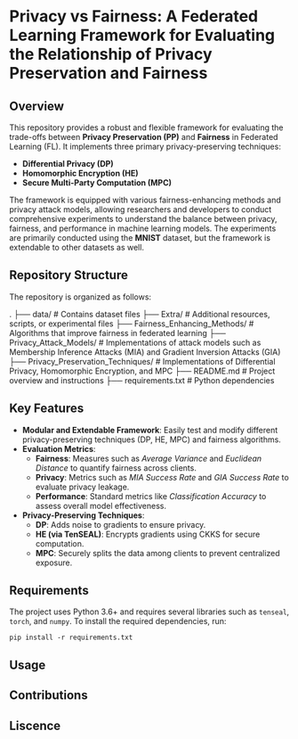 # Privacy vs Fairness: A Federated Learning Framework for Evaluating the Relationship of Privacy Preservation and Fairness

## Overview

This repository provides a robust and flexible framework for evaluating the trade-offs between **Privacy Preservation (PP)** and **Fairness** in Federated Learning (FL). It implements three primary privacy-preserving techniques:
- **Differential Privacy (DP)**
- **Homomorphic Encryption (HE)**
- **Secure Multi-Party Computation (MPC)**

The framework is equipped with various fairness-enhancing methods and privacy attack models, allowing researchers and developers to conduct comprehensive experiments to understand the balance between privacy, fairness, and performance in machine learning models. The experiments are primarily conducted using the **MNIST** dataset, but the framework is extendable to other datasets as well.

## Repository Structure

The repository is organized as follows:

.
├── data/                             # Contains dataset files
├── Extra/                            # Additional resources, scripts, or experimental files
├── Fairness_Enhancing_Methods/        # Algorithms that improve fairness in federated learning
├── Privacy_Attack_Models/             # Implementations of attack models such as Membership Inference Attacks (MIA) and Gradient Inversion Attacks (GIA)
├── Privacy_Preservation_Techniques/   # Implementations of Differential Privacy, Homomorphic Encryption, and MPC
├── README.md                         # Project overview and instructions
├── requirements.txt                  # Python dependencies



## Key Features

- **Modular and Extendable Framework**: Easily test and modify different privacy-preserving techniques (DP, HE, MPC) and fairness algorithms.
- **Evaluation Metrics**:
  - **Fairness**: Measures such as *Average Variance* and *Euclidean Distance* to quantify fairness across clients.
  - **Privacy**: Metrics such as *MIA Success Rate* and *GIA Success Rate* to evaluate privacy leakage.
  - **Performance**: Standard metrics like *Classification Accuracy* to assess overall model effectiveness.
- **Privacy-Preserving Techniques**: 
  - **DP**: Adds noise to gradients to ensure privacy.
  - **HE (via TenSEAL)**: Encrypts gradients using CKKS for secure computation.
  - **MPC**: Securely splits the data among clients to prevent centralized exposure.

## Requirements

The project uses Python 3.6+ and requires several libraries such as `tenseal`, `torch`, and `numpy`. To install the required dependencies, run:

```
pip install -r requirements.txt
```

## Usage
## Contributions
## Liscence
